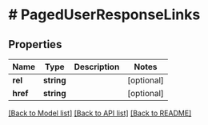 # # PagedUserResponseLinks

## Properties

Name | Type | Description | Notes
------------ | ------------- | ------------- | -------------
**rel** | **string** |  | [optional]
**href** | **string** |  | [optional]

[[Back to Model list]](../../README.md#models) [[Back to API list]](../../README.md#endpoints) [[Back to README]](../../README.md)
